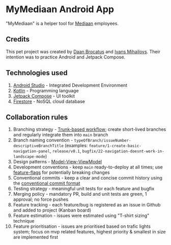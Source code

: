 # MyMediaan Android App

"MyMediaan" is a helper tool for [Mediaan](https://mediaan.com/) employees.

## Credits

This pet project was created by [Daan Brocatus](https://github.com/Inn0) and [Ivans Mihailovs](https://github.com/ivansdivans). Their intention was to practice Android and Jetpack Compose.

## Technologies used
1. [Android Studio](https://developer.android.com/studio) - Integrated Development Environment
2. [Kotlin](https://kotlinlang.org/) - Programming language
3. [Jetpack Compose](https://developer.android.com/develop/ui/compose) - UI toolkit
4. [Firestore](https://firebase.google.com/docs/firestore) - NoSQL cloud database

## Collaboration rules
1. Branching strategy - [Trunk-based workflow](https://www.atlassian.com/continuous-delivery/continuous-integration/trunk-based-development); create short-lived branches and regularly integrate them into `main` branch
2. Branch naming convention - `typeOfBranch/issueNumber-descriptiveBranchTitle` (examples: `feature/1-create-basic-navigation-panel`, `release/v0.1`, `bugfix/22-navigation-doesnt-work-in-landscape-mode`)
4. Design patterns - [Model-View-ViewModel](https://learn.microsoft.com/en-us/dotnet/architecture/maui/mvvm)
5. Development conventions - keep `main` ready-to-deploy at all times; use [feature-flags](https://martinfowler.com/articles/feature-toggles.html) for potentially breaking changes
6. Conventional commits - keep a clear and concise commit history using the [conventional commit format](https://www.conventionalcommits.org/en/v1.0.0/)
7. Testing strategy - meaningful unit tests for each feature and bugfix
8. Merging policy - mandatory PR, build and unit tests are green, 1 approval; no force pushes
9. Feature tracking - each feature/bug is registered as an issue in Github and added to project (Kanban board)
10. Feature estimation - issues were estimated using "T-shirt sizing" technique
11. Feature prioritisation - issues are prioritised based on trafic lights system; focus on mvp related features, highest priority & smallest in size are implemented first
